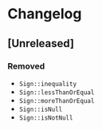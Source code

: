 # Changelog

## [Unreleased]

### Removed

- `Sign::inequality`
- `Sign::lessThanOrEqual`
- `Sign::moreThanOrEqual`
- `Sign::isNull`
- `Sign::isNotNull`
